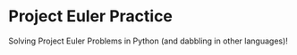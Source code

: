 # Project Euler Practice

Solving Project Euler Problems in Python (and dabbling in other languages)!
